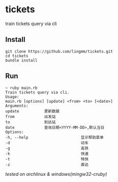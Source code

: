 # tickets

train tickets query via cli

## Install

```
git clone https://github.com/lingmm/tickets.git
cd tickets
bundle install
```

## Run

```
~ ruby main.rb
Train tickets query via cli.
Usage:
main.rb [options] [update] <from> <to> [<date>]
Arguments:
update           更新数据
from             出发站
to               到达站
date             查询日期<YYYY-MM-DD>,默认当日
Options:
-h, --help                       显示帮助菜单
-d                               动车
-g                               高铁
-k                               快速
-t                               特快
-z                               直达
```

*tested on archlinux & windows(mingw32-cruby)*
